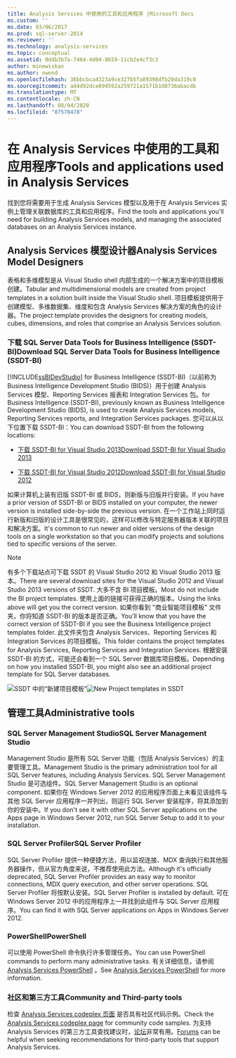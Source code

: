 ```yaml
---
title: Analysis Services 中使用的工具和应用程序 |Microsoft Docs
ms.custom: ''
ms.date: 03/06/2017
ms.prod: sql-server-2014
ms.reviewer: ''
ms.technology: analysis-services
ms.topic: conceptual
ms.assetid: 0ddb3b7a-7464-4d04-8659-11cb2e4cf3c3
author: minewiskan
ms.author: owend
ms.openlocfilehash: 36bbcbca4323a9ce327b5fa89398dfb20da319c0
ms.sourcegitcommit: ad4d92dce894592a259721a1571b1d8736abacdb
ms.translationtype: MT
ms.contentlocale: zh-CN
ms.lasthandoff: 08/04/2020
ms.locfileid: "87578478"
---
```

# <a name="tools-and-applications-used-in-analysis-services"></a><span data-ttu-id="83cf3-102">在 Analysis Services 中使用的工具和应用程序</span><span class="sxs-lookup"><span data-stu-id="83cf3-102">Tools and applications used in Analysis Services</span></span>
  <span data-ttu-id="83cf3-103">找到您将需要用于生成 Analysis Services 模型以及用于在 Analysis Services 实例上管理关联数据库的工具和应用程序。</span><span class="sxs-lookup"><span data-stu-id="83cf3-103">Find the tools and applications you'll need for building Analysis Services models, and managing the associated databases on an Analysis Services instance.</span></span>

## <a name="analysis-services-model-designers"></a><span data-ttu-id="83cf3-104">Analysis Services 模型设计器</span><span class="sxs-lookup"><span data-stu-id="83cf3-104">Analysis Services Model Designers</span></span>
 <span data-ttu-id="83cf3-105">表格和多维模型是从 Visual Studio shell 内部生成的一个解决方案中的项目模板创建。</span><span class="sxs-lookup"><span data-stu-id="83cf3-105">Tabular and multidimensional models are created from project templates in a solution built inside the Visual Studio shell.</span></span> <span data-ttu-id="83cf3-106">项目模板提供用于创建模型、多维数据集、维度和包含 Analysis Services 解决方案的角色的设计器。</span><span class="sxs-lookup"><span data-stu-id="83cf3-106">The project template provides the designers for creating models, cubes, dimensions, and roles that comprise an Analysis Services solution.</span></span>

### <a name="download-sql-server-data-tools-for-business-intelligence-ssdt-bi"></a><span data-ttu-id="83cf3-107">下载 SQL Server Data Tools for Business Intelligence (SSDT-BI)</span><span class="sxs-lookup"><span data-stu-id="83cf3-107">Download SQL Server Data Tools for Business Intelligence (SSDT-BI)</span></span>
 [!INCLUDE[ssBIDevStudio](../includes/ssbidevstudio-md.md)] <span data-ttu-id="83cf3-108">for Business Intelligence (SSDT-BI)（以前称为 Business Intelligence Development Studio (BIDS)）用于创建 Analysis Services 模型、Reporting Services 报表和 Integration Services 包。</span><span class="sxs-lookup"><span data-stu-id="83cf3-108">for Business Intelligence (SSDT-BI), previously known as Business Intelligence Development Studio (BIDS), is used to create Analysis Services models, Reporting Services reports, and Integration Services packages.</span></span> <span data-ttu-id="83cf3-109">您可以从以下位置下载 SSDT-BI：</span><span class="sxs-lookup"><span data-stu-id="83cf3-109">You can download SSDT-BI from the following locations:</span></span>

-   [<span data-ttu-id="83cf3-110">下载 SSDT-BI for Visual Studio 2013</span><span class="sxs-lookup"><span data-stu-id="83cf3-110">Download SSDT-BI for Visual Studio 2013</span></span>](https://go.microsoft.com/fwlink/p/?LinkId=396526)

-   [<span data-ttu-id="83cf3-111">下载 SSDT-BI for Visual Studio 2012</span><span class="sxs-lookup"><span data-stu-id="83cf3-111">Download SSDT-BI for Visual Studio 2012</span></span>](https://go.microsoft.com/fwlink/p/?LinkID=273673)

 <span data-ttu-id="83cf3-112">如果计算机上装有旧版 SSDT-BI 或 BIDS，则新版与旧版并行安装。</span><span class="sxs-lookup"><span data-stu-id="83cf3-112">If you have a prior version of SSDT-BI or BIDS installed on your computer, the newer version is installed side-by-side the previous version.</span></span> <span data-ttu-id="83cf3-113">在一个工作站上同时运行新版和旧版的设计工具是很常见的，这样可以修改与特定服务器版本关联的项目和解决方案。</span><span class="sxs-lookup"><span data-stu-id="83cf3-113">It's common to run newer and older versions of the design tools on a single workstation so that you can modify projects and solutions tied to specific versions of the server.</span></span>

> [!NOTE]
>  <span data-ttu-id="83cf3-114">有多个下载站点可下载 SSDT 的 Visual Studio 2012 和 Visual Studio 2013 版本。</span><span class="sxs-lookup"><span data-stu-id="83cf3-114">There are several download sites for the Visual Studio 2012 and Visual Studio 2013 versions of SSDT.</span></span> <span data-ttu-id="83cf3-115">大多不含 BI 项目模板。</span><span class="sxs-lookup"><span data-stu-id="83cf3-115">Most do not include the BI project templates.</span></span> <span data-ttu-id="83cf3-116">使用上面的链接可获得正确的版本。</span><span class="sxs-lookup"><span data-stu-id="83cf3-116">Using the links above will get you the correct version.</span></span> <span data-ttu-id="83cf3-117">如果你看到 "商业智能项目模板" 文件夹，你将知道 SSDT-BI 的版本是否正确。</span><span class="sxs-lookup"><span data-stu-id="83cf3-117">You'll know that you have the correct version of SSDT-BI if you see the Business Intelligence project templates folder.</span></span> <span data-ttu-id="83cf3-118">此文件夹包含 Analysis Services、Reporting Services 和 Integration Services 的项目模板。</span><span class="sxs-lookup"><span data-stu-id="83cf3-118">This folder contains the project templates for Analysis Services, Reporting Services and Integration Services.</span></span> <span data-ttu-id="83cf3-119">根据安装 SSDT-BI 的方式，可能还会看到一个 SQL Server 数据库项目模板。</span><span class="sxs-lookup"><span data-stu-id="83cf3-119">Depending on how you installed SSDT-BI, you might also see an additional project template for SQL Server databases.</span></span>

 <span data-ttu-id="83cf3-120">![SSDT 中的“新建项目模板”](media/ssdt-biprojects.png "SSDT 中的“新建项目模板”")</span><span class="sxs-lookup"><span data-stu-id="83cf3-120">![New Project templates in SSDT](media/ssdt-biprojects.png "New Project templates in SSDT")</span></span>

## <a name="administrative-tools"></a><span data-ttu-id="83cf3-121">管理工具</span><span class="sxs-lookup"><span data-stu-id="83cf3-121">Administrative tools</span></span>

### <a name="sql-server-management-studio"></a><span data-ttu-id="83cf3-122">SQL Server Management Studio</span><span class="sxs-lookup"><span data-stu-id="83cf3-122">SQL Server Management Studio</span></span>
 <span data-ttu-id="83cf3-123">Management Studio 是所有 SQL Server 功能（包括 Analysis Services）的主要管理工具。</span><span class="sxs-lookup"><span data-stu-id="83cf3-123">Management Studio is the primary administration tool for all SQL Server features, including Analysis Services.</span></span> <span data-ttu-id="83cf3-124">SQL Server Management Studio 是可选组件。</span><span class="sxs-lookup"><span data-stu-id="83cf3-124">SQL Server Management Studio is an optional component.</span></span> <span data-ttu-id="83cf3-125">如果你在 Windows Server 2012 的应用程序页面上未看见该组件与其他 SQL Server 应用程序一并列出，则运行 SQL Server 安装程序，将其添加到你的安装中。</span><span class="sxs-lookup"><span data-stu-id="83cf3-125">If you don't see it with other SQL Server applications on the Apps page in Windows Server 2012, run SQL Server Setup to add it to your installation.</span></span>

### <a name="sql-server-profiler"></a><span data-ttu-id="83cf3-126">SQL Server Profiler</span><span class="sxs-lookup"><span data-stu-id="83cf3-126">SQL Server Profiler</span></span>
 <span data-ttu-id="83cf3-127">SQL Server Profiler 提供一种便捷方法，用以监视连接、MDX 查询执行和其他服务器操作，但从官方角度来说，不推荐使用此方法。</span><span class="sxs-lookup"><span data-stu-id="83cf3-127">Although it's officially deprecated, SQL Server Profiler provides an easy way to monitor connections, MDX query execution, and other server operations.</span></span> <span data-ttu-id="83cf3-128">SQL Server Profiler 将按默认安装。</span><span class="sxs-lookup"><span data-stu-id="83cf3-128">SQL Server Profiler is installed by default.</span></span> <span data-ttu-id="83cf3-129">可在 Windows Server 2012 中的应用程序上一并找到此组件与 SQL Server 应用程序。</span><span class="sxs-lookup"><span data-stu-id="83cf3-129">You can find it with SQL Server applications on Apps in Windows Server 2012.</span></span>

### <a name="powershell"></a><span data-ttu-id="83cf3-130">PowerShell</span><span class="sxs-lookup"><span data-stu-id="83cf3-130">PowerShell</span></span>
 <span data-ttu-id="83cf3-131">可以使用 PowerShell 命令执行许多管理任务。</span><span class="sxs-lookup"><span data-stu-id="83cf3-131">You can use PowerShell commands to perform many administrative tasks.</span></span> <span data-ttu-id="83cf3-132">有关详细信息，请参阅 [Analysis Services PowerShell](analysis-services-powershell.md) 。</span><span class="sxs-lookup"><span data-stu-id="83cf3-132">See [Analysis Services PowerShell](analysis-services-powershell.md) for more information.</span></span>

### <a name="community-and-third-party-tools"></a><span data-ttu-id="83cf3-133">社区和第三方工具</span><span class="sxs-lookup"><span data-stu-id="83cf3-133">Community and Third-party tools</span></span>
 <span data-ttu-id="83cf3-134">检查 [Analysis Services codeplex 页面](https://sqlsrvanalysissrvcs.codeplex.com/) 是否具有社区代码示例。</span><span class="sxs-lookup"><span data-stu-id="83cf3-134">Check the [Analysis Services codeplex page](https://sqlsrvanalysissrvcs.codeplex.com/) for community code samples.</span></span> <span data-ttu-id="83cf3-135">为支持 Analysis Services 的第三方工具查找建议时，[论坛](https://social.msdn.microsoft.com/Forums/sqlserver/home?forum=sqlanalysisservices)非常有用。</span><span class="sxs-lookup"><span data-stu-id="83cf3-135">[Forums](https://social.msdn.microsoft.com/Forums/sqlserver/home?forum=sqlanalysisservices) can be helpful when seeking recommendations for third-party tools that support Analysis Services.</span></span>
